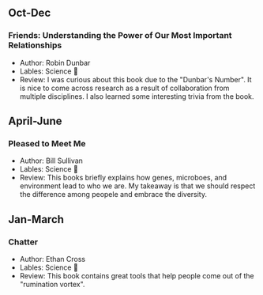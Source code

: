 ## Oct-Dec
### Friends: Understanding the Power of Our Most Important Relationships
- Author: Robin Dunbar
- Lables: Science :microscope:
- Review: I was curious about this book due to the "Dunbar's Number". It is nice to come across research as a result of collaboration from multiple disciplines. I also learned some interesting trivia from the book.


## April-June
### Pleased to Meet Me
- Author: Bill Sullivan
- Lables: Science :microscope:
- Review: This books briefly explains how genes, microboes, and environment lead to who we are. My takeaway is that we should respect the difference among peopele and embrace the diversity.


## Jan-March
### Chatter
- Author: Ethan Cross
- Lables: Science :microscope:
- Review: This book contains great tools that help people come out of the "rumination vortex".
